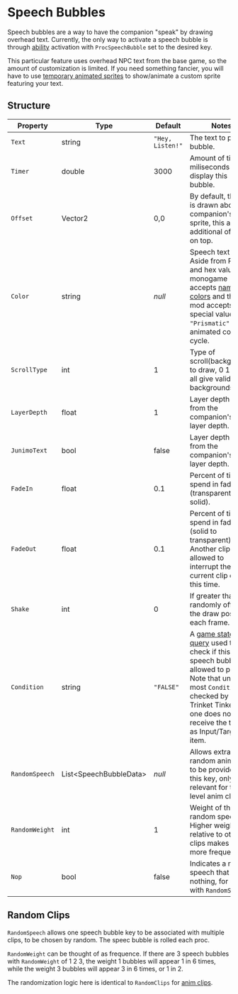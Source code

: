 # Speech Bubbles

Speech bubbles are a way to have the companion "speak" by drawing overhead text.
Currently, the only way to activate a speech bubble is through [ability](4-Ability.md) activation with `ProcSpeechBubble` set to the desired key.

This particular feature uses overhead NPC text from the base game, so the amount of customization is limited. If you need something fancier, you will have to use [temporary animated sprites](6-Temporary%20Animated%20Sprite.md) to show/animate a custom sprite featuring your text.

## Structure

| Property | Type | Default | Notes |
| -------- | ---- | ------- | ----- |
| `Text` | string | `"Hey, Listen!"` | The text to put in a bubble. |
| `Timer` | double | 3000 | Amount of time in miliseconds to display this bubble. |
| `Offset` | Vector2 | 0,0 | By default, the text is drawn above the companion's sprite, this adds additional offset on top. |
| `Color` | string | _null_ | Speech text color.<br>Aside from RGB and hex values, monogame accepts [named colors](https://docs.monogame.net/api/Microsoft.Xna.Framework.Color.html) and this mod accepts special value `"Prismatic"` for an animated color cycle. |
| `ScrollType` | int | 1 | Type of scroll(background) to draw, 0 1 2 3 4 all give valid backgrounds. |
| `LayerDepth` | float | 1 | Layer depth offset from the companion's draw layer depth. |
| `JunimoText` | bool | false | Layer depth offset from the companion's draw layer depth. |
| `FadeIn` | float | 0.1 | Percent of timer to spend in fade in (transparent to solid). |
| `FadeOut` | float | 0.1 | Percent of timer to spend in fade out (solid to transparent). Another clip is allowed to interrupt the current clip during this time. |
| `Shake` | int | 0 | If greater than 0, randomly offset the draw position each frame. |
| `Condition` | string | `"FALSE"` | A [game state query](https://stardewvalleywiki.com/Modding:Game_state_queries) used to check if this speech bubble is allowed to play. Note that unlike most `Condition` checked by Trinket Tinker, this one does not receive the trinket as Input/Target item. |
| `RandomSpeech` | List\<SpeechBubbleData\> | _null_ | Allows extra random anim clips to be provided for this key, only relevant for the top level anim clip. |
| `RandomWeight` | int | 1 | Weight of this random speech. Higher weight relative to other clips makes it more frequent. |
| `Nop` | bool | false | Indicates a no-op speech that does nothing, for use with `RandomSpeech`. |

## Random Clips

`RandomSpeech` allows one speech bubble key to be associated with multiple clips, to be chosen by random. The speec bubble is rolled each proc.

`RandomWeight` can be thought of as frequence. If there are 3 speech bubbles with `RandomWeight` of 1 2 3, the weight 1 bubbles will appear 1 in 6 times, while the weight 3 bubbles will appear 3 in 6 times, or 1 in 2.

The randomization logic here is identical to `RandomClips` for [anim clips](3.2-Animation%20Clips.md).
